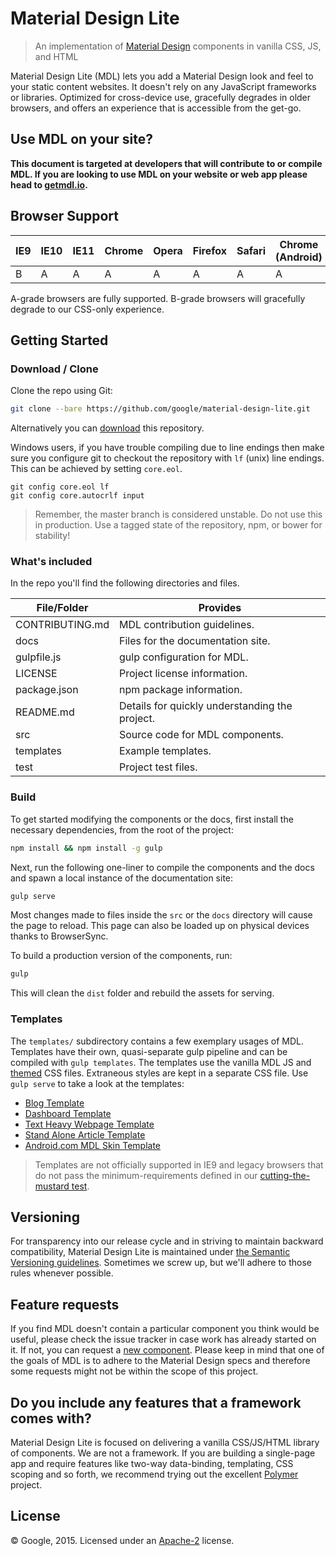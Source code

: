 # Material Design Lite

> An implementation of [Material Design](http://www.google.com/design/spec/material-design/introduction.html)
components in vanilla CSS, JS, and HTML

Material Design Lite (MDL) lets you add a Material Design look and feel to your
static content websites. It doesn't rely on any JavaScript frameworks or
libraries. Optimized for cross-device use, gracefully degrades in older
browsers, and offers an experience that is accessible from the get-go.


## Use MDL on your site?

**This document is targeted at developers that will contribute to or compile
MDL. If you are looking to use MDL on your website or web app please head to
[getmdl.io](http://getmdl.io).**

## Browser Support

| IE9 | IE10 | IE11 | Chrome | Opera | Firefox | Safari | Chrome (Android) | Mobile Safari |
|-----|------|------|--------|-------|---------|--------|------------------|---------------|
| B   | A    | A    | A      | A     | A       | A      | A                | A             |

A-grade browsers are fully supported. B-grade browsers will gracefully degrade
to our CSS-only experience.

## Getting Started

### Download / Clone

Clone the repo using Git:

```bash
git clone --bare https://github.com/google/material-design-lite.git
```

Alternatively you can [download](https://github.com/google/material-design-lite/archive/master.zip)
this repository.

Windows users, if you have trouble compiling due to line endings then make sure you configure git to checkout the repository with `lf` (unix) line endings. This can be achieved by setting `core.eol`.

```
git config core.eol lf
git config core.autocrlf input
```

> Remember, the master branch is considered unstable. Do not use this in production. Use a tagged state of the repository, npm, or bower for stability!

### What's included

In the repo you'll find the following directories and files.

| File/Folder     | Provides                                       |
|-----------------|------------------------------------------------|
| CONTRIBUTING.md | MDL contribution guidelines.                   |
| docs            | Files for the documentation site.|
| gulpfile.js     | gulp configuration for MDL.                    |
| LICENSE         | Project license information.                   |
| package.json    | npm package information.                       |
| README.md       | Details for quickly understanding the project. |
| src             | Source code for MDL components.                |
| templates       | Example templates.                             |
| test            | Project test files.                            |

### Build

To get started modifying the components or the docs, first install the necessary
dependencies, from the root of the project:

```bash
npm install && npm install -g gulp
```

Next, run the following one-liner to compile the components and the docs and
spawn a local instance of the documentation site:

```bash
gulp serve
```

Most changes made to files inside the `src` or the `docs` directory will cause
the page to reload. This page can also be loaded up on physical devices thanks
to BrowserSync.

To build a production version of the components, run:

```bash
gulp
```

This will clean the `dist` folder and rebuild the assets for serving.


### Templates

The `templates/` subdirectory contains a few exemplary usages of MDL. Templates
have their own, quasi-separate gulp pipeline and can be compiled with
`gulp templates`. The templates use the vanilla MDL JS and
[themed](http://www.getmdl.io/customize/index.html) CSS files. Extraneous styles
are kept in a separate CSS file. Use `gulp serve` to take a look at the
templates:

* [Blog Template](http://www.getmdl.io/templates/blog)
* [Dashboard Template](http://www.getmdl.io/templates/dashboard)
* [Text Heavy Webpage Template](http://www.getmdl.io/templates/text-only)
* [Stand Alone Article Template](http://www.getmdl.io/templates/article)
* [Android.com MDL Skin Template](http://www.getmdl.io/templates/android-dot-com)

> Templates are not officially supported in IE9 and legacy browsers that do not
pass the minimum-requirements defined in our
[cutting-the-mustard test](https://github.com/google/material-design-lite/blob/master/src/mdlComponentHandler.js#L262-L275).

## Versioning

For transparency into our release cycle and in striving to maintain backward
compatibility, Material Design Lite is maintained under
[the Semantic Versioning guidelines](http://semver.org/). Sometimes we screw up,
but we'll adhere to those rules whenever possible.

## Feature requests

If you find MDL doesn't contain a particular component you think would be
useful, please check the issue tracker in case work has already started on it.
If not, you can request a [new component](https://github.com/Google/material-design-lite/issues/new?title=[Component%20Request]%20{Component}&body=Please%20include:%0A*%20Description%0A*%20Material%20Design%20Spec%20link%0A*%20Use%20Case%28s%29).
Please keep in mind that one of the goals of MDL is to adhere to the Material
Design specs and therefore some requests might not be within the scope of this
project.

## Do you include any features that a framework comes with?

Material Design Lite is focused on delivering a vanilla CSS/JS/HTML library of
components. We are not a framework. If you are building a single-page app and
require features like two-way data-binding, templating, CSS scoping and so
forth, we recommend trying out the excellent [Polymer](http://polymer-project.org) project.


## License

© Google, 2015. Licensed under an [Apache-2](https://github.com/google/material-design-lite/blob/master/LICENSE) license.
